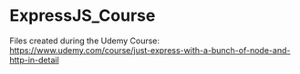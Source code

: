 # ExpressJS_Course
Files created during the Udemy Course: https://www.udemy.com/course/just-express-with-a-bunch-of-node-and-http-in-detail
